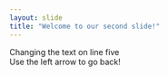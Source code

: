 ```yaml
---
layout: slide
title: "Welcome to our second slide!"
---
```

Changing the text on line five <br>
Use the left arrow to go back!
